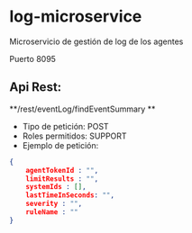 # log-microservice
Microservicio de gestión de log de los agentes 

Puerto 8095

## Api Rest:

**/rest/eventLog/findEventSummary **
* Tipo de petición: POST
* Roles permitidos: SUPPORT
* Ejemplo de petición:

```json
{
    agentTokenId : "",
    limitResults : "",
    systemIds : [],
    lastTimeInSeconds: "",
    severity : "",
    ruleName : ""
}
```